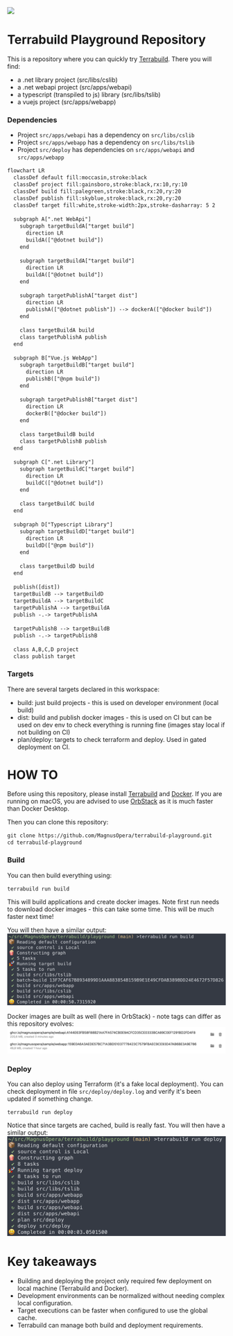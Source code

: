 <a href="https://terrabuild.io?utm_campaign=magnusopera-terrabuild-playground-github-repo&utm_source=github.com&utm_medium=top-logo" title="Terrabuild - Monorepo build tool">
    <img src="https://terrabuild.io/images/logo-name.svg" height="50" />
</a>

# Terrabuild Playground Repository
This is a repository where you can quickly try [Terrabuild](https://terrabuild.io). There you will find:
* a .net library project (src/libs/cslib)
* a .net webapi project (src/apps/webapi)
* a typescript (transpiled to js) library (src/libs/tslib)
* a vuejs project (src/apps/webapp)

### Dependencies
* Project `src/apps/webapi` has a dependency on `src/libs/cslib`
* Project `src/apps/webapp` has a dependency on `src/libs/tslib`
* Project `src/deploy` has dependencies on `src/apps/webapi` and `src/apps/webapp`

```mermaid
flowchart LR
  classDef default fill:moccasin,stroke:black
  classDef project fill:gainsboro,stroke:black,rx:10,ry:10
  classDef build fill:palegreen,stroke:black,rx:20,ry:20
  classDef publish fill:skyblue,stroke:black,rx:20,ry:20
  classDef target fill:white,stroke-width:2px,stroke-dasharray: 5 2

  subgraph A[".net WebApi"]
    subgraph targetBuildA["target build"]
      direction LR
      buildA(["@dotnet build"])
    end

    subgraph targetBuildA["target build"]
      direction LR
      buildA(["@dotnet build"])
    end

    subgraph targetPublishA["target dist"]
      direction LR
      publishA(["@dotnet publish"]) --> dockerA(["@docker build"])
    end

    class targetBuildA build
    class targetPublishA publish
  end

  subgraph B["Vue.js WebApp"]
    subgraph targetBuildB["target build"]
      direction LR
      publishB(["@npm build"])
    end

    subgraph targetPublishB["target dist"]
      direction LR
      dockerB(["@docker build"])
    end

    class targetBuildB build
    class targetPublishB publish
  end

  subgraph C[".net Library"]
    subgraph targetBuildC["target build"]
      direction LR
      buildC(["@dotnet build"])
    end

    class targetBuildC build
  end

  subgraph D["Typescript Library"]
    subgraph targetBuildD["target build"]
      direction LR
      buildD(["@npm build"])
    end

    class targetBuildD build
  end

  publish([dist])
  targetBuildB --> targetBuildD
  targetBuildA --> targetBuildC
  targetPublishA --> targetBuildA
  publish -.-> targetPublishA
  
  targetPublishB --> targetBuildB
  publish -.-> targetPublishB

  class A,B,C,D project
  class publish target
```

### Targets
There are several targets declared in this workspace:
* build: just build projects - this is used on developer environment (local build)
* dist: build and publish docker images - this is used on CI but can be used on dev env to check everything is running fine (images stay local if not building on CI)
* plan/deploy: targets to check terraform and deploy. Used in gated deployment on CI.

# HOW TO
Before using this repository, please install [Terrabuild](https://terrabuild.io/docs/getting-started/) and [Docker](https://docs.docker.com/desktop/install/mac-install/). If you are running on macOS, you are advised to use [OrbStack](https://docs.orbstack.dev/install) as it is much faster than Docker Desktop.

Then you can clone this repository:
```
git clone https://github.com/MagnusOpera/terrabuild-playground.git
cd terrabuild-playground
```

### Build
You can then build everything using:
```
terrabuild run build
```
This will build applications and create docker images. Note first run needs to download docker images - this can take some time. This will be much faster next time!

You will then have a similar output:
![Build Output](docs/build-output.png)

Docker images are built as well (here in OrbStack) - note tags can differ as this repository evolves:
![Docker Images](docs/docker-images.png)

### Deploy
You can also deploy using Terraform (it's a fake local deployment). You can check deployment in file `src/deploy/deploy.log` and verify it's been updated if something change.
```
terrabuild run deploy
```

Notice that since targets are cached, build is really fast. You will then have a similar output:
![Deploy Output](docs/deploy-output.png)

# Key takeaways
* Building and deploying the project only required few deployment on local machine (Terrabuild and Docker).
* Development environments can be normalized without needing complex local configuration.
* Target executions can be faster when configured to use the global cache.
* Terrabuild can manage both build and deployment requirements.
